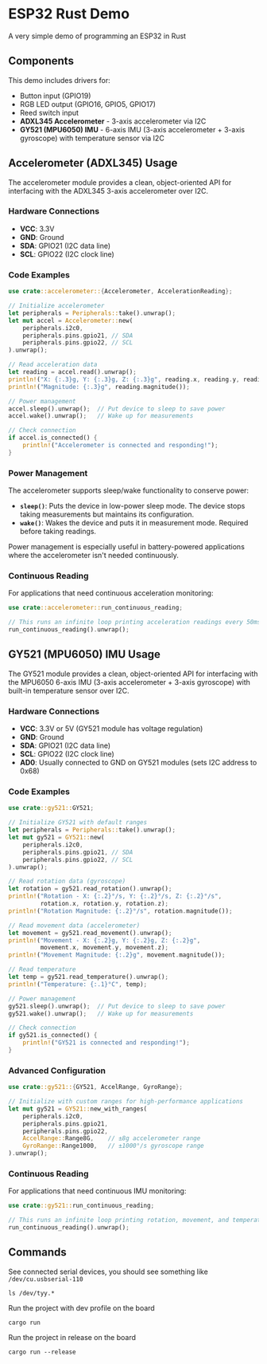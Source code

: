 # ESP32 Rust Demo

A very simple demo of programming an ESP32 in Rust

## Components

This demo includes drivers for:
- Button input (GPIO19)
- RGB LED output (GPIO16, GPIO5, GPIO17)
- Reed switch input
- **ADXL345 Accelerometer** - 3-axis accelerometer via I2C
- **GY521 (MPU6050) IMU** - 6-axis IMU (3-axis accelerometer + 3-axis gyroscope) with temperature sensor via I2C

## Accelerometer (ADXL345) Usage

The accelerometer module provides a clean, object-oriented API for interfacing with the ADXL345 3-axis accelerometer over I2C.

### Hardware Connections
- **VCC**: 3.3V
- **GND**: Ground  
- **SDA**: GPIO21 (I2C data line)
- **SCL**: GPIO22 (I2C clock line)

### Code Examples

```rust
use crate::accelerometer::{Accelerometer, AccelerationReading};

// Initialize accelerometer
let peripherals = Peripherals::take().unwrap();
let mut accel = Accelerometer::new(
    peripherals.i2c0,
    peripherals.pins.gpio21, // SDA
    peripherals.pins.gpio22, // SCL
).unwrap();

// Read acceleration data
let reading = accel.read().unwrap();
println!("X: {:.3}g, Y: {:.3}g, Z: {:.3}g", reading.x, reading.y, reading.z);
println!("Magnitude: {:.3}g", reading.magnitude());

// Power management
accel.sleep().unwrap();  // Put device to sleep to save power
accel.wake().unwrap();   // Wake up for measurements

// Check connection
if accel.is_connected() {
    println!("Accelerometer is connected and responding!");
}
```

### Power Management

The accelerometer supports sleep/wake functionality to conserve power:

- **`sleep()`**: Puts the device in low-power sleep mode. The device stops taking measurements but maintains its configuration.
- **`wake()`**: Wakes the device and puts it in measurement mode. Required before taking readings.

Power management is especially useful in battery-powered applications where the accelerometer isn't needed continuously.

### Continuous Reading

For applications that need continuous acceleration monitoring:

```rust
use crate::accelerometer::run_continuous_reading;

// This runs an infinite loop printing acceleration readings every 50ms
run_continuous_reading().unwrap();
```

## GY521 (MPU6050) IMU Usage

The GY521 module provides a clean, object-oriented API for interfacing with the MPU6050 6-axis IMU (3-axis accelerometer + 3-axis gyroscope) with built-in temperature sensor over I2C.

### Hardware Connections
- **VCC**: 3.3V or 5V (GY521 module has voltage regulation)
- **GND**: Ground
- **SDA**: GPIO21 (I2C data line)
- **SCL**: GPIO22 (I2C clock line)
- **AD0**: Usually connected to GND on GY521 modules (sets I2C address to 0x68)

### Code Examples

```rust
use crate::gy521::GY521;

// Initialize GY521 with default ranges
let peripherals = Peripherals::take().unwrap();
let mut gy521 = GY521::new(
    peripherals.i2c0,
    peripherals.pins.gpio21, // SDA
    peripherals.pins.gpio22, // SCL
).unwrap();

// Read rotation data (gyroscope)
let rotation = gy521.read_rotation().unwrap();
println!("Rotation - X: {:.2}°/s, Y: {:.2}°/s, Z: {:.2}°/s", 
         rotation.x, rotation.y, rotation.z);
println!("Rotation Magnitude: {:.2}°/s", rotation.magnitude());

// Read movement data (accelerometer)  
let movement = gy521.read_movement().unwrap();
println!("Movement - X: {:.2}g, Y: {:.2}g, Z: {:.2}g", 
         movement.x, movement.y, movement.z);
println!("Movement Magnitude: {:.2}g", movement.magnitude());

// Read temperature
let temp = gy521.read_temperature().unwrap();
println!("Temperature: {:.1}°C", temp);

// Power management
gy521.sleep().unwrap();  // Put device to sleep to save power
gy521.wake().unwrap();   // Wake up for measurements

// Check connection
if gy521.is_connected() {
    println!("GY521 is connected and responding!");
}
```

### Advanced Configuration

```rust
use crate::gy521::{GY521, AccelRange, GyroRange};

// Initialize with custom ranges for high-performance applications
let mut gy521 = GY521::new_with_ranges(
    peripherals.i2c0,
    peripherals.pins.gpio21,
    peripherals.pins.gpio22,
    AccelRange::Range8G,    // ±8g accelerometer range
    GyroRange::Range1000,   // ±1000°/s gyroscope range
).unwrap();
```

### Continuous Reading

For applications that need continuous IMU monitoring:

```rust
use crate::gy521::run_continuous_reading;

// This runs an infinite loop printing rotation, movement, and temperature every 100ms
run_continuous_reading().unwrap();
```

## Commands

See connected serial devices, you should see something like
`/dev/cu.usbserial-110`

```shell
ls /dev/tyy.*
```

Run the project with dev profile on the board

```shell
cargo run
```

Run the project in release on the board

```shell
cargo run --release
```
